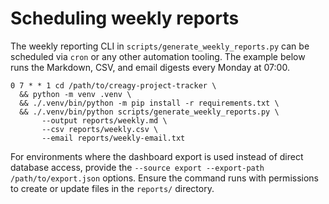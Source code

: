 # Scheduling weekly reports

The weekly reporting CLI in `scripts/generate_weekly_reports.py` can be
scheduled via `cron` or any other automation tooling. The example below runs
the Markdown, CSV, and email digests every Monday at 07:00.

```
0 7 * * 1 cd /path/to/creagy-project-tracker \
  && python -m venv .venv \
  && ./.venv/bin/python -m pip install -r requirements.txt \
  && ./.venv/bin/python scripts/generate_weekly_reports.py \
       --output reports/weekly.md \
       --csv reports/weekly.csv \
       --email reports/weekly-email.txt
```

For environments where the dashboard export is used instead of direct database
access, provide the `--source export --export-path /path/to/export.json`
options. Ensure the command runs with permissions to create or update files in
the `reports/` directory.
